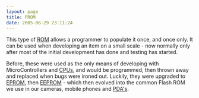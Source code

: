 ```yaml
---
layout: page
title: PROM
date: 2005-06-29 23:11:24
---
```

This type of [ROM](/wiki/rom.html "Read Only Memory") allows a programmer to populate it once, and once only. It can be used when developing an item on a small scale - now normally only after most of the initial development has done and testing has started.

Before, these were used as the only means of developing with MicroControllers and [CPUs](/wiki/microprocessor.html "Central Processing Unit"), and would be programmed, then thrown away and replaced when bugs were ironed out. Luckily, they were upgraded to [EPROM](/wiki/eprom.html "Erasable Programmable Rom"), then [EEPROM](/wiki/eeprom.html "Electrically Erasable Programmable ROM") - which then evolved into the common Flash ROM we use in our cameras, mobile phones and [PDA's](/wiki/personal_data_assistant.html "Personal Data Assistant").

